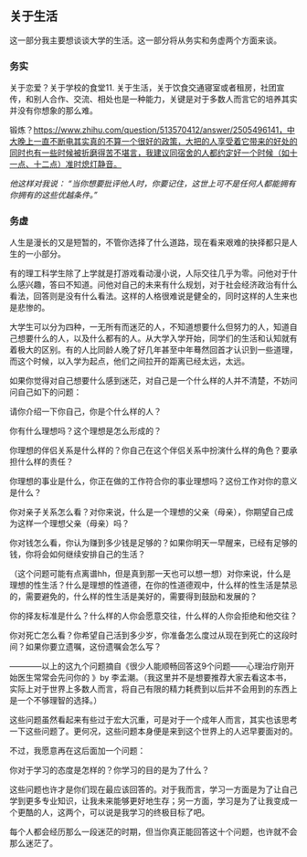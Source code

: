﻿
## 关于生活
这一部分我主要想谈谈大学的生活。这一部分将从务实和务虚两个方面来谈。

### 务实

关于恋爱？关于学校的食堂11.	关于生活，关于饮食交通寝室或者租房，社团宣传，和别人合作、交流、相处也是一种能力，关键是对于多数人而言它的培养其实并没有你想象的那么难。

锻炼？https://www.zhihu.com/question/513570412/answer/2505496141，中大晚上一直不断电其实真的不算一个很好的政策，大把的人享受着它带来的好处的同时也有一些时候被折磨得苦不堪言，我建议同宿舍的人都约定好一个时候（如十一点、十二点）准时熄灯静音。

*他这样对我说：
“当你想要批评他人时，你要记住，这世上可不是任何人都能拥有你拥有的这些优越条件。”*


### 务虚

人生是漫长的又是短暂的，不管你选择了什么道路，现在看来艰难的抉择都只是人生的一小部分。

有的理工科学生除了上学就是打游戏看动漫小说，人际交往几乎为零。问他对于什么感兴趣，答曰不知道。问他对自己的未来有什么规划，对于社会经济政治有什么看法，回答则是没有什么看法。这样的人格很难说是健全的，同时这样的人生来也是悲惨的。

大学生可以分为四种，一无所有而迷茫的人，不知道想要什么但努力的人，知道自己想要什么的人，以及什么都有的人。从大学入学开始，同学们的生活和认知就有着极大的区别。有的人比同龄人晚了好几年甚至中年蓦然回首才认识到一些道理，而这个时候，以入学为起点，他们之间拉开的距离已经太远，太远。

如果你觉得对自己想要什么感到迷茫，对自己是一个什么样的人并不清楚，不妨问问自己如下的问题：

请你介绍一下你自己，你是个什么样的人？

你有什么理想吗？这个理想是怎么形成的？

你理想的伴侣关系是什么样的？你自己在这个伴侣关系中扮演什么样的角色？要承担什么样的责任？

你理想的事业是什么，你正在做的工作符合你的事业理想吗？这份工作对你的意义是什么？

你对亲子关系怎么看？对你来说，什么是一个理想的父亲（母亲），你期望自己成为这样一个理想父亲（母亲）吗？

你对钱怎么看，你认为赚到多少钱是足够的？如果你明天一早醒来，已经有足够的钱，你将会如何继续安排自己的生活？

（这个问题可能有点离谱hh，但是真到那一天也可以想一想）对你来说，什么是理想的性生活？什么是理想的性道德，在你的性道德观中，什么样的性生活是禁忌的，需要避免的，什么样的性生活是美好的，需要得到鼓励和发展的？

你的择友标准是什么？什么样的人你会愿意交往，什么样的人你会拒绝和他交往？

你对死亡怎么看？你希望自己活到多少岁，你准备怎么度过从现在到死亡的这段时间？如果你要立遗嘱，这份遗嘱会怎么写？

————以上的这九个问题摘自《很少人能顺畅回答这9个问题——心理治疗刚开始医生常常会先问你的 》by 李孟潮。（我这里并不是想要推荐大家去看这本书，实际上对于世界上多数人而言，将自己有限的精力耗费到以后并不会用到的东西上是一个不够理智的选择。）

这些问题虽然看起来有些过于宏大沉重，可是对于一个成年人而言，其实也该思考一下这些问题了。更何况，这些问题本身便是来到这个世界上的人迟早要面对的。

不过，我愿意再在这后面加一个问题：

你对于学习的态度是怎样的？你学习的目的是为了什么？

这些问题也许才是你们现在最应该回答的。对于我而言，学习一方面是为了让自己学到更多专业知识，让我未来能够更好地生存；另一方面，学习是为了让我变成一个更酷的人，这两个，可以说是我学习的终极目标了吧。

每个人都会经历那么一段迷茫的时期，但当你真正能回答这十个问题，也许就不会那么迷茫了。

